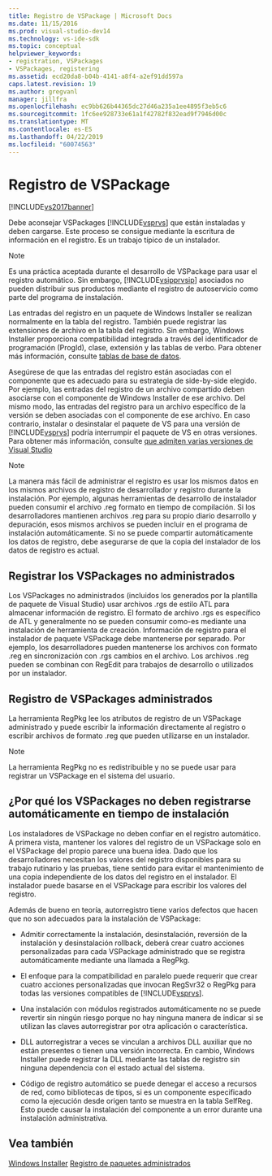 ```yaml
---
title: Registro de VSPackage | Microsoft Docs
ms.date: 11/15/2016
ms.prod: visual-studio-dev14
ms.technology: vs-ide-sdk
ms.topic: conceptual
helpviewer_keywords:
- registration, VSPackages
- VSPackages, registering
ms.assetid: ecd20da8-b04b-4141-a8f4-a2ef91dd597a
caps.latest.revision: 19
ms.author: gregvanl
manager: jillfra
ms.openlocfilehash: ec9bb626b44365dc27d46a235a1ee4895f3eb5c6
ms.sourcegitcommit: 1fc6ee928733e61a1f42782f832ead9f7946d00c
ms.translationtype: MT
ms.contentlocale: es-ES
ms.lasthandoff: 04/22/2019
ms.locfileid: "60074563"
---
```

# <a name="vspackage-registration"></a>Registro de VSPackage
[!INCLUDE[vs2017banner](../../includes/vs2017banner.md)]

Debe aconsejar VSPackages [!INCLUDE[vsprvs](../../includes/vsprvs-md.md)] que están instaladas y deben cargarse. Este proceso se consigue mediante la escritura de información en el registro. Es un trabajo típico de un instalador.  
  
> [!NOTE]
>  Es una práctica aceptada durante el desarrollo de VSPackage para usar el registro automático. Sin embargo, [!INCLUDE[vsipprvsip](../../includes/vsipprvsip-md.md)] asociados no pueden distribuir sus productos mediante el registro de autoservicio como parte del programa de instalación.  
  
 Las entradas del registro en un paquete de Windows Installer se realizan normalmente en la tabla del registro. También puede registrar las extensiones de archivo en la tabla del registro. Sin embargo, Windows Installer proporciona compatibilidad integrada a través del identificador de programación (ProgId), clase, extensión y las tablas de verbo. Para obtener más información, consulte [tablas de base de datos](http://msdn.microsoft.com/library/aa368259\(VS.85\).aspx).  
  
 Asegúrese de que las entradas del registro están asociadas con el componente que es adecuado para su estrategia de side-by-side elegido. Por ejemplo, las entradas del registro de un archivo compartido deben asociarse con el componente de Windows Installer de ese archivo. Del mismo modo, las entradas del registro para un archivo específico de la versión se deben asociadas con el componente de ese archivo. En caso contrario, instalar o desinstalar el paquete de VS para una versión de [!INCLUDE[vsprvs](../../includes/vsprvs-md.md)] podría interrumpir el paquete de VS en otras versiones. Para obtener más información, consulte [que admiten varias versiones de Visual Studio](../../extensibility/supporting-multiple-versions-of-visual-studio.md)  
  
> [!NOTE]
>  La manera más fácil de administrar el registro es usar los mismos datos en los mismos archivos de registro de desarrollador y registro durante la instalación. Por ejemplo, algunas herramientas de desarrollo de instalador pueden consumir el archivo .reg formato en tiempo de compilación. Si los desarrolladores mantienen archivos .reg para su propio diario desarrollo y depuración, esos mismos archivos se pueden incluir en el programa de instalación automáticamente. Si no se puede compartir automáticamente los datos de registro, debe asegurarse de que la copia del instalador de los datos de registro es actual.  
  
## <a name="registering-unmanaged-vspackages"></a>Registrar los VSPackages no administrados  
 Los VSPackages no administrados (incluidos los generados por la plantilla de paquete de Visual Studio) usar archivos .rgs de estilo ATL para almacenar información de registro. El formato de archivo .rgs es específico de ATL y generalmente no se pueden consumir como-es mediante una instalación de herramienta de creación. Información de registro para el instalador de paquete VSPackage debe mantenerse por separado. Por ejemplo, los desarrolladores pueden mantenerse los archivos con formato .reg en sincronización con .rgs cambios en el archivo. Los archivos .reg pueden se combinan con RegEdit para trabajos de desarrollo o utilizados por un instalador.  
  
## <a name="registering-managed-vspackages"></a>Registro de VSPackages administrados  
 La herramienta RegPkg lee los atributos de registro de un VSPackage administrado y puede escribir la información directamente al registro o escribir archivos de formato .reg que pueden utilizarse en un instalador.  
  
> [!NOTE]
>  La herramienta RegPkg no es redistribuible y no se puede usar para registrar un VSPackage en el sistema del usuario.  
  
## <a name="why-vspackages-should-not-self-register-at-install-time"></a>¿Por qué los VSPackages no deben registrarse automáticamente en tiempo de instalación  
 Los instaladores de VSPackage no deben confiar en el registro automático. A primera vista, mantener los valores del registro de un VSPackage solo en el VSPackage del propio parece una buena idea. Dado que los desarrolladores necesitan los valores del registro disponibles para su trabajo rutinario y las pruebas, tiene sentido para evitar el mantenimiento de una copia independiente de los datos del registro en el instalador. El instalador puede basarse en el VSPackage para escribir los valores del registro.  
  
 Además de bueno en teoría, autorregistro tiene varios defectos que hacen que no son adecuados para la instalación de VSPackage:  
  
- Admitir correctamente la instalación, desinstalación, reversión de la instalación y desinstalación rollback, deberá crear cuatro acciones personalizadas para cada VSPackage administrado que se registra automáticamente mediante una llamada a RegPkg.  
  
- El enfoque para la compatibilidad en paralelo puede requerir que crear cuatro acciones personalizadas que invocan RegSvr32 o RegPkg para todas las versiones compatibles de [!INCLUDE[vsprvs](../../includes/vsprvs-md.md)].  
  
- Una instalación con módulos registrados automáticamente no se puede revertir sin ningún riesgo porque no hay ninguna manera de indicar si se utilizan las claves autorregistrar por otra aplicación o característica.  
  
- DLL autorregistrar a veces se vinculan a archivos DLL auxiliar que no están presentes o tienen una versión incorrecta. En cambio, Windows Installer puede registrar la DLL mediante las tablas de registro sin ninguna dependencia con el estado actual del sistema.  
  
- Código de registro automático se puede denegar el acceso a recursos de red, como bibliotecas de tipos, si es un componente especificado como la ejecución desde origen tanto se muestra en la tabla SelfReg. Esto puede causar la instalación del componente a un error durante una instalación administrativa.  
  
## <a name="see-also"></a>Vea también  
 [Windows Installer](http://msdn.microsoft.com/library/cc185688\(VS.85\).aspx)   
 [Registro de paquetes administrados](http://msdn.microsoft.com/f69e0ea3-6a92-4639-8ca9-4c9c210e58a1)
